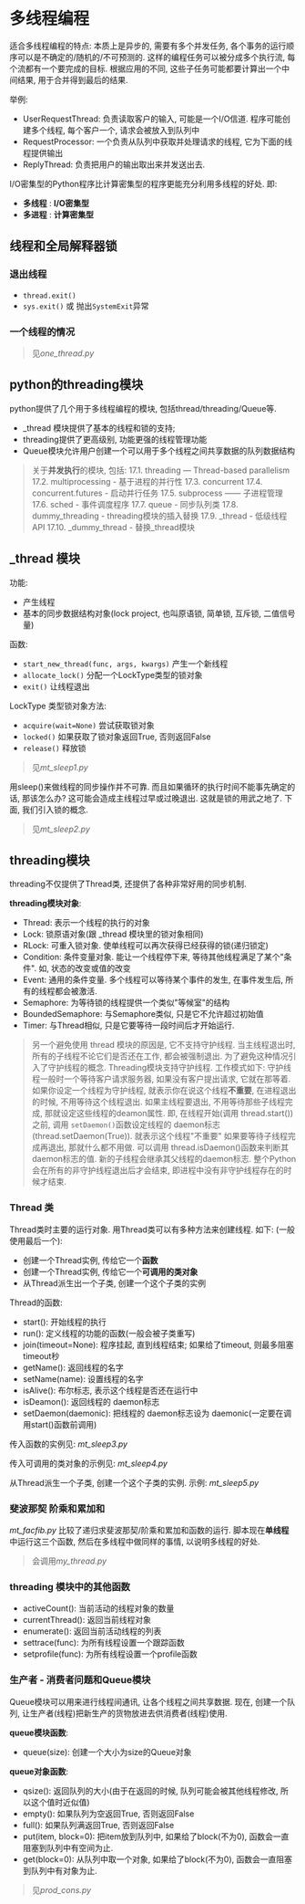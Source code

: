 # 多线程编程

适合多线程编程的特点:
本质上是异步的, 需要有多个并发任务, 各个事务的运行顺序可以是不确定的/随机的/不可预测的.
这样的编程任务可以被分成多个执行流, 每个流都有一个要完成的目标.
根据应用的不同, 这些子任务可能都要计算出一个中间结果, 用于合并得到最后的结果.

举例:

- UserRequestThread: 负责读取客户的输入, 可能是一个I/O信道. 程序可能创建多个线程, 每个客户一个, 请求会被放入到队列中
- RequestProcessor: 一个负责从队列中获取并处理请求的线程, 它为下面的线程提供输出
- ReplyThread: 负责把用户的输出取出来并发送出去.

I/O密集型的Python程序比计算密集型的程序更能充分利用多线程的好处.
即:

- **多线程** : **I/O密集型**
- **多进程** : **计算密集型**

## 线程和全局解释器锁

### 退出线程

- `thread.exit()`
- `sys.exit()` 或 抛出`SystemExit`异常

### 一个线程的情况

> 见*one_thread.py*

## python的threading模块

python提供了几个用于多线程编程的模块, 包括thread/threading/Queue等.

- _thread 模块提供了基本的线程和锁的支持;
- threading提供了更高级别, 功能更强的线程管理功能
- Queue模块允许用户创建一个可以用于多个线程之间共享数据的队列数据结构

> 关于**并发执行**的模块, 包括:
> 17.1. threading — Thread-based parallelism
> 17.2. multiprocessing - 基于进程的并行性
> 17.3. concurrent
> 17.4. concurrent.futures - 启动并行任务
> 17.5. subprocess —— 子进程管理
> 17.6. sched - 事件调度程序
> 17.7. queue - 同步队列类
> 17.8. dummy_threading - threading模块的插入替换
> 17.9. _thread - 低级线程API
> 17.10. _dummy_thread - 替换_thread模块

## _thread 模块

功能:

- 产生线程
- 基本的同步数据结构对象(lock project, 也叫原语锁, 简单锁, 互斥锁, 二值信号量)

函数:

- `start_new_thread(func, args, kwargs)`  产生一个新线程
- `allocate_lock()` 分配一个LockType类型的锁对象
- `exit()` 让线程退出

LockType 类型锁对象方法:

- `acquire(wait=None)` 尝试获取锁对象
- `locked()` 如果获取了锁对象返回True, 否则返回False
- `release()` 释放锁

> 见*mt_sleep1.py*

用sleep()来做线程的同步操作并不可靠. 而且如果循环的执行时间不能事先确定的话, 那该怎么办? 这可能会造成主线程过早或过晚退出.
这就是锁的用武之地了. 下面, 我们引入锁的概念.

> 见*mt_sleep2.py*

## threading模块

threading不仅提供了Thread类, 还提供了各种非常好用的同步机制.

**threading模块对象**:

- Thread: 表示一个线程的执行的对象
- Lock: 锁原语对象(跟 _thread 模块里的锁对象相同)
- RLock: 可重入锁对象. 使单线程可以再次获得已经获得的锁(递归锁定)
- Condition: 条件变量对象. 能让一个线程停下来, 等待其他线程满足了某个"条件". 如, 状态的改变或值的改变
- Event: 通用的条件变量. 多个线程可以等待某个事件的发生, 在事件发生后, 所有的线程都会被激活.
- Semaphore: 为等待锁的线程提供一个类似"等候室"的结构
- BoundedSemaphore: 与Semaphore类似, 只是它不允许超过初始值
- Timer: 与Thread相似, 只是它要等待一段时间后才开始运行.

> 另一个避免使用 thread 模块的原因是, 它不支持守护线程.
> 当主线程退出时, 所有的子线程不论它们是否还在工作, 都会被强制退出. 为了避免这种情况引入了守护线程的概念.
> Threading模块支持守护线程. 工作模式如下:
> 守护线程一般时一个等待客户请求服务器, 如果没有客户提出请求, 它就在那等着.
> 如果你设定一个线程为守护线程, 就表示你在说这个线程**不重要**, 在进程退出的时候, 不用等待这个线程退出.
> 如果主线程要退出, 不用等待那些子线程完成, 那就设定这些线程的deamon属性. 即, 在线程开始(调用 thread.start())之前,
> 调用 `setDaemon()`函数设定线程的 daemon标志(thread.setDaemon(True)). 就表示这个线程"不重要"
> 如果要等待子线程完成再退出, 那就什么都不用做.
> 可以调用 thread.isDaemon()函数来判断其daemon标志的值. 新的子线程会继承其父线程的daemon标志.
> 整个Python会在所有的非守护线程退出后才会结束, 即进程中没有非守护线程存在的时候才结束.

### Thread 类

Thread类时主要的运行对象. 用Thread类可以有多种方法来创建线程. 如下: (一般使用最后一个):

- 创建一个Thread实例, 传给它一个**函数**
- 创建一个Thread实例, 传给它一个**可调用的类对象**
- 从Thread派生出一个子类, 创建一个这个子类的实例

Thread的函数:

- start(): 开始线程的执行
- run(): 定义线程的功能的函数(一般会被子类重写)
- join(timeout=None): 程序挂起, 直到线程结束; 如果给了timeout, 则最多阻塞timeout秒
- getName(): 返回线程的名字
- setName(name): 设置线程的名字
- isAlive(): 布尔标志, 表示这个线程是否还在运行中
- isDeamon(): 返回线程的 daemon标志
- setDaemon(daemonic): 把线程的 daemon标志设为 daemonic(一定要在调用start()函数前调用)

传入函数的实例见: *mt_sleep3.py*

传入可调用的类对象的示例见: *mt_sleep4.py*

从Thread派生一个子类, 创建一个这个子类的实例. 示例: *mt_sleep5.py*

### 斐波那契 阶乘和累加和

*mt_facfib.py* 比较了递归求斐波那契/阶乘和累加和函数的运行. 脚本现在**单线程**中运行这三个函数, 然后在多线程中做同样的事情, 以说明多线程的好处.

> 会调用*my_thread.py*

### threading 模块中的其他函数

- activeCount(): 当前活动的线程对象的数量
- currentThread(): 返回当前线程对象
- enumerate(): 返回当前活动线程的列表
- settrace(func): 为所有线程设置一个跟踪函数
- setprofile(func): 为所有线程设置一个profile函数

### 生产者 - 消费者问题和Queue模块

Queue模块可以用来进行线程间通讯, 让各个线程之间共享数据.
现在, 创建一个队列, 让生产者(线程)把新生产的货物放进去供消费者(线程)使用.

**queue模块函数**:

- queue(size): 创建一个大小为size的Queue对象

**queue对象函数**:

- qsize(): 返回队列的大小(由于在返回的时候, 队列可能会被其他线程修改, 所以这个值时近似值)
- empty(): 如果队列为空返回True, 否则返回False
- full(): 如果队列满返回True, 否则返回False
- put(item, block=0): 把item放到队列中, 如果给了block(不为0), 函数会一直阻塞到队列中有空间为止.
- get(block=0): 从队列中取一个对象, 如果给了block(不为0), 函数会一直阻塞到队列中有对象为止.

> 见*prod_cons.py*
